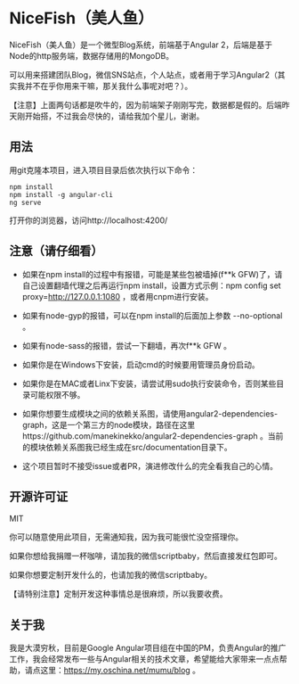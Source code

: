 # NiceFish（美人鱼）

NiceFish（美人鱼）是一个微型Blog系统，前端基于Angular 2，后端是基于Node的http服务端，数据存储用的MongoDB。 

可以用来搭建团队Blog，微信SNS站点，个人站点，或者用于学习Angular2（其实我并不在乎你用来干嘛，那关我什么事呢对吧？）。 

【注意】上面两句话都是吹牛的，因为前端架子刚刚写完，数据都是假的。后端昨天刚开始搭，不过我会尽快的，请给我加个星儿，谢谢。

## 用法

用git克隆本项目，进入项目目录后依次执行以下命令：

	npm install
	npm install -g angular-cli
	ng serve

打开你的浏览器，访问http://localhost:4200/

## 注意（请仔细看）

 - 如果在npm install的过程中有报错，可能是某些包被墙掉(f**k GFW)了，请自己设置翻墙代理之后再运行npm install，设置方式示例：npm config set proxy=http://127.0.0.1:1080  ，或者用cnpm进行安装。

 - 如果有node-gyp的报错，可以在npm install的后面加上参数 --no-optional  。

 - 如果有node-sass的报错，尝试一下翻墙，再次f**k GFW 。

 - 如果你是在Windows下安装，启动cmd的时候要用管理员身份启动。

 - 如果你是在MAC或者Linx下安装，请尝试用sudo执行安装命令，否则某些目录可能权限不够。

 - 如果你想要生成模块之间的依赖关系图，请使用angular2-dependencies-graph，这是一个第三方的node模块，路径在这里https://github.com/manekinekko/angular2-dependencies-graph 。当前的模块依赖关系图我已经生成在src/documentation目录下。

 - 这个项目暂时不接受issue或者PR，演进修改什么的完全看我自己的心情。

## 开源许可证
 MIT

 你可以随意使用此项目，无需通知我，因为我可能很忙没空搭理你。

 如果你想给我捐赠一杯咖啡，请加我的微信scriptbaby，然后直接发红包即可。

 如果你想要定制开发什么的，也请加我的微信scriptbaby。

 【请特别注意】定制开发这种事情总是很麻烦，所以我要收费。

## 关于我
我是大漠穷秋，目前是Google Angular项目组在中国的PM，负责Angular的推广工作，我会经常发布一些与Angular相关的技术文章，希望能给大家带来一点点帮助，请点这里：https://my.oschina.net/mumu/blog  。